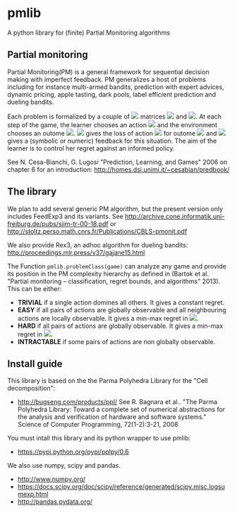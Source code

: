 # pmlib
A python library for (finite) Partial Monitoring algorithms

## Partial monitoring

Partial Monitoring(PM) is a general framework for sequential decision making with imperfect feedback.
PM generalizes a host of problems including for instance multi-armed bandits, prediction with expert 
advices, dynamic pricing, apple tasting, dark pools, label efficient prediction and dueling bandits.

Each problem is formalized by a couple of <img src="https://latex.codecogs.com/gif.latex?N\times{}M"/> matrices <img src="https://latex.codecogs.com/gif.latex?L"/> and <img src="https://latex.codecogs.com/gif.latex?F"/>.
At each step of the game, the learner chooses an action <img src="https://latex.codecogs.com/gif.latex?i"/> and the environment chooses an outome <img src="https://latex.codecogs.com/gif.latex?j"/>.
<img src="https://latex.codecogs.com/gif.latex?L_{i,j}"/> gives the loss of action <img src="https://latex.codecogs.com/gif.latex?i"/> for outome <img src="https://latex.codecogs.com/gif.latex?j"/> and <img src="https://latex.codecogs.com/gif.latex?F_{i,j}"/> gives a (symbolic or numeric) feedback for this situation.
The aim of the learner is to control her regret against an informed policy.

See N. Cesa-Bianchi, G. Lugosi "Prediction, Learning, and Games" 2006 on chapter 6 for an introduction:
http://homes.dsi.unimi.it/~cesabian/predbook/

## The library

We plan to add several generic PM algorithm, but the present version only includes FeedExp3 and its variants.
See http://archive.cone.informatik.uni-freiburg.de/pubs/siim-tr-00-18.pdf or 
http://stoltz.perso.math.cnrs.fr/Publications/CBLS-pmonit.pdf

We also provide Rex3, an adhoc algorithm for dueling bandits: 
http://proceedings.mlr.press/v37/gajane15.html


The Function `pmlib.problemClass(game)` can analyze any game and provide its position in the PM complexity hierarchy as defined in
(Bartok et al. "Partial monitoring – classification, regret bounds, and algorithms" 2013).
This can be either:
* **TRIVIAL** if a single action domines all others. It gives a constant regret.
* **EASY** if all pairs of actions are globally observable and all neighbouring actions are locally observable. It gives a min-max regret in <img src="https://latex.codecogs.com/gif.latex?\Theta(\sqrt{T})"/>.
* **HARD** if all pairs of actions are globally observable. It gives a min-max regret in <img src="https://latex.codecogs.com/gif.latex?\Theta(T^{2/3})"/>.
* **INTRACTABLE** if some pairs of actions are non globally observable.

## Install guide
This library is based on the the Parma Polyhedra Library for the "Cell decomposition":
* http://bugseng.com/products/ppl/
See R. Bagnara et al.. "The Parma Polyhedra Library: Toward a complete set of numerical abstractions for the analysis and verification of hardware and software systems." Science of Computer Programming, 72(1-2):3-21, 2008

You must intall this library and its python wrapper to use pmlib:
* https://pypi.python.org/pypi/pplpy/0.6

We also use numpy, scipy and pandas.
* http://www.numpy.org/
* https://docs.scipy.org/doc/scipy/reference/generated/scipy.misc.logsumexp.html
* http://pandas.pydata.org/

